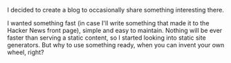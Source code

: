 I decided to create a blog to occasionally share something interesting there.

I wanted something fast (in case I'll write something that made it to the
Hacker News front page), simple and easy to maintain. Nothing will be ever
faster than serving a static content, so I started looking into static site
generators. But why to use something ready, when you can invent your own wheel,
right?
